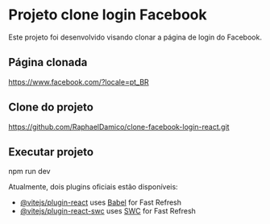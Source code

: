 # Projeto clone login Facebook

Este projeto foi desenvolvido visando clonar a página de login do Facebook.

## Página clonada

https://www.facebook.com/?locale=pt_BR

## Clone do projeto

https://github.com/RaphaelDamico/clone-facebook-login-react.git

## Executar projeto

npm run dev

Atualmente, dois plugins oficiais estão disponíveis:

- [@vitejs/plugin-react](https://github.com/vitejs/vite-plugin-react/blob/main/packages/plugin-react/README.md) uses [Babel](https://babeljs.io/) for Fast Refresh
- [@vitejs/plugin-react-swc](https://github.com/vitejs/vite-plugin-react-swc) uses [SWC](https://swc.rs/) for Fast Refresh
